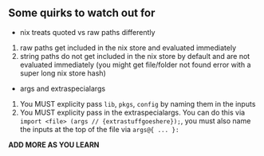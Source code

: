## Some quirks to watch out for

- nix treats quoted vs raw paths differently
1. raw paths get included in the nix store and evaluated immediately
2. string paths do not get included in the nix store by default and are not evaluated immediately (you might get file/folder not found error with a super long nix store hash)

- args and extraspecialargs
1. You MUST explicity pass `lib`, `pkgs`, `config` by naming them in the inputs
2. You MUST explicity pass in the extraspecialargs. You can do this via `import <file> (args // {extrastuffgoeshere});`, you must also name the inputs at the top of the file via `args@{ ... }:`

**ADD MORE AS YOU LEARN**